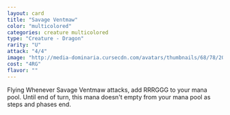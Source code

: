 ```yaml
---
layout: card
title: "Savage Ventmaw"
color: "multicolored"
categories: creature multicolored
type: "Creature - Dragon"
rarity: "U"
attack: "4/4"
image: "http://media-dominaria.cursecdn.com/avatars/thumbnails/68/78/200/283/635612647332042669.png"
cost: "4RG"
flavor: ""
---
```


Flying
Whenever Savage Ventmaw attacks, add <span class="tip mana-icon mana-red" title="1 Red Mana">R</span><span class="tip mana-icon mana-red" title="1 Red Mana">R</span><span class="tip mana-icon mana-red" title="1 Red Mana">R</span><span class="tip mana-icon mana-green" title="1 Green Mana">G</span><span class="tip mana-icon mana-green" title="1 Green Mana">G</span><span class="tip mana-icon mana-green" title="1 Green Mana">G</span> to your mana pool.  Until end of turn, this mana doesn't empty from your mana pool as steps and phases end.
